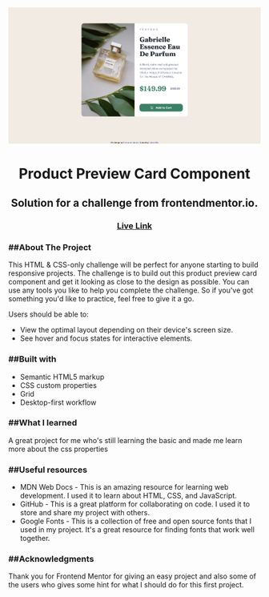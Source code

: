 
<img src="https://github.com/JuldaHifz/product-preview-card-component-main/blob/main/images/Screenshot%20Product%20preview%20card%20component.png?raw=true">
<h1 align='center'>Product Preview Card Component</h1>
<h2 align='center'>Solution for a challenge from frontendmentor.io.</h2>

<h3 align='center'><a href="https://juldahifz.github.io/product-preview-card-component-main/">Live Link</a></h3>


<p>
<h3>##About The Project</h3>

This HTML & CSS-only challenge will be perfect for anyone starting to build responsive projects. The challenge is to build out this product preview card component and get it looking as close to the design as possible. You can use any tools you like to help you complete the challenge. So if you've got something you'd like to practice, feel free to give it a go.

Users should be able to:
<ul>
    <li>View the optimal layout depending on their device's screen size.</li>
    <li>See hover and focus states for interactive elements.</li>
</ul>

<h3>##Built with</h3>
<ul>
    <li>Semantic HTML5 markup</li>
    <li>CSS custom properties</li>
    <li>Grid</li>
    <li>Desktop-first workflow</li>
</ul>

<h3>##What I learned</h3>

A great project for me who's still learning the basic and made me learn more about the css properties

<h3>##Useful resources</h3>
<ul>
    <li>MDN Web Docs - This is an amazing resource for learning web development. I used it to learn about HTML, CSS, and JavaScript.</li>
    <li>GitHub - This is a great platform for collaborating on code. I used it to store and share my project with others.</li>
    <li>Google Fonts - This is a collection of free and open source fonts that I used in my project. It's a great resource for finding fonts that work well together.</li>
</ul>
<h3>##Acknowledgments</h3>

Thank you for Frontend Mentor for giving an easy project and also some of the users who gives some hint for what I should do for this first project.
</p>
